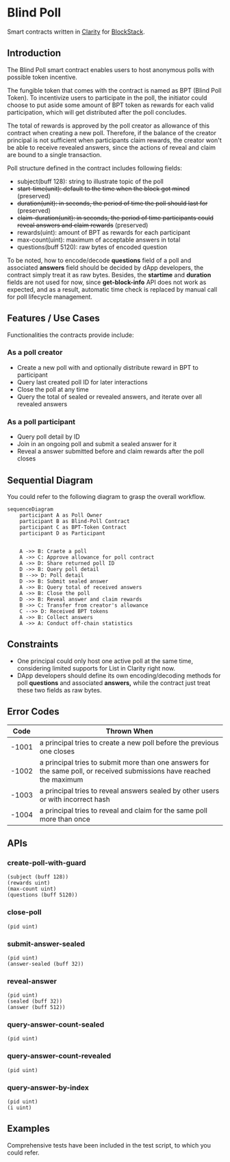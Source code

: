 # Blind Poll

Smart contracts written in [Clarity](https://docs.blockstack.org/core/smart/clarityref) for [BlockStack]((https://docs.blockstack.org)).

## Introduction

The Blind Poll smart contract enables users to host anonymous polls with possible token incentive.

The fungible token that comes with the contract is named as BPT (Blind Poll Token). To incentivize users to participate in the poll, the initiator could choose to put aside some amount of BPT token as rewards for each valid participation, which will get distributed after the poll concludes.

The total of rewards is approved by the poll creator as allowance of this contract when creating a new poll. Therefore, if the balance of the creator principal is not sufficient when participants claim rewards, the creator won't be able to receive revealed answers, since the actions of reveal and claim are bound to a single transaction.

Poll structure defined in the contract includes following fields:

- subject(buff 128): string to illustrate topic of the poll
- ~~start-time(unit): default to the time when the block got mined~~ (preserved)
- ~~duration(unit): in seconds, the period of time the poll should last for~~ (preserved)
- ~~claim-duration(unit): in seconds, the period of time participants could reveal answers and claim rewards~~ (preserved)
- rewards(uint): amount of BPT as rewards for each participant
- max-count(uint): maximum of acceptable answers in total
- questions(buff 5120): raw bytes of encoded question

To be noted, how to encode/decode **questions** field of a poll and associated **answers** field should be decided by dApp developers, the contract simply treat it as raw bytes. Besides, the **startime** and **duration** fields are not used for now, since **get-block-info** API does not work as expected, and as a result, automatic time check is replaced by manual call for poll lifecycle management.

## Features / Use Cases

Functionalities the contracts provide include:

### As a poll creator

- Create a new poll with and optionally distribute reward in BPT to participant
- Query last created poll ID for later interactions
- Close the poll at any time
- Query the total of sealed or revealed answers, and iterate over all revealed answers

### As a poll participant

- Query poll detail by ID
- Join in an ongoing poll and submit a sealed answer for it
- Reveal a answer submitted before and claim rewards after the poll closes

## Sequential Diagram

You could refer to the following diagram to grasp the overall workflow.

```mermaid
sequenceDiagram
    participant A as Poll Owner
    participant B as Blind-Poll Contract
    participant C as BPT-Token Contract
    participant D as Participant


    A ->> B: Craete a poll
    A ->> C: Approve allowance for poll contract
    A ->> D: Share returned poll ID
    D ->> B: Query poll detail
    B -->> D: Poll detail
    D ->> B: Submit sealed answer
    A ->> B: Query total of received answers
    A ->> B: Close the poll
    D ->> B: Reveal answer and claim rewards
    B ->> C: Transfer from creator's allowance
    C -->> D: Received BPT tokens
    A ->> B: Collect answers
    A ->> A: Conduct off-chain statistics
```

## Constraints

- One principal could only host one active poll at the same time, considering limited supports for List in Clarity right now.
- DApp developers should define its own encoding/decoding methods for poll **questions** and associated **answers,** while the contract just treat these two fields as raw bytes.

## Error Codes

| Code  | Thrown When                                                                                                           |
| ----- | --------------------------------------------------------------------------------------------------------------------- |
| -1001 | a principal tries to create a new poll before the previous one closes                                                 |
| -1002 | a principal tries to submit more than one answers for the same poll, or received submissions have reached the maximum |
| -1003 | a principal tries to reveal answers sealed by other users or with incorrect hash                                      |
| -1004 | a principal tries to reveal and claim for the same poll more than once                                                |

## APIs

### create-poll-with-guard

```
(subject (buff 128))
(rewards uint)
(max-count uint)
(questions (buff 5120))
```

### close-poll

```
(pid uint)
```

### submit-answer-sealed

```
(pid uint)
(answer-sealed (buff 32))
```

### reveal-answer

```
(pid uint)
(sealed (buff 32))
(answer (buff 512))
```

### query-answer-count-sealed

```
(pid uint)
```

### query-answer-count-revealed

```
(pid uint)
```

### query-answer-by-index

```
(pid uint)
(i uint)
```

## Examples

Comprehensive tests have been included in the test script, to which you could refer.
